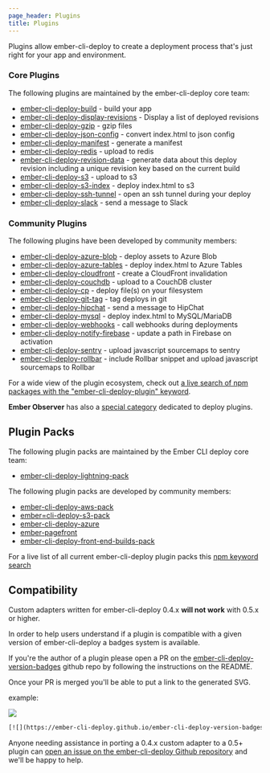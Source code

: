 ```yaml
---
page_header: Plugins
title: Plugins
---
```


Plugins allow ember-cli-deploy to create a deployment process that's just right for your app and environment.

### Core Plugins

The following plugins are maintained by the ember-cli-deploy core team:

  - [ember-cli-deploy-build](https://github.com/ember-cli-deploy/ember-cli-deploy-build) - build your app
  - [ember-cli-deploy-display-revisions](https://github.com/ember-cli-deploy/ember-cli-deploy-display-revisions) - Display a list of deployed revisions
  - [ember-cli-deploy-gzip](https://github.com/ember-cli-deploy/ember-cli-deploy-gzip) - gzip files
  - [ember-cli-deploy-json-config](https://github.com/ember-cli-deploy/ember-cli-deploy-json-config) - convert index.html to json config
  - [ember-cli-deploy-manifest](https://github.com/ember-cli-deploy/ember-cli-deploy-manifest) - generate a manifest
  - [ember-cli-deploy-redis](https://github.com/ember-cli-deploy/ember-cli-deploy-redis) - upload to redis
  - [ember-cli-deploy-revision-data](https://github.com/ember-cli-deploy/ember-cli-deploy-revision-data) - generate data about this deploy revision including a unique revision key based on the current build
  - [ember-cli-deploy-s3](https://github.com/ember-cli-deploy/ember-cli-deploy-s3) - upload to s3
  - [ember-cli-deploy-s3-index](https://github.com/ember-cli-deploy/ember-cli-deploy-s3-index) - deploy index.html to s3
  - [ember-cli-deploy-ssh-tunnel](https://github.com/ember-cli-deploy/ember-cli-deploy-ssh-tunnel) - open an ssh tunnel during your deploy
  - [ember-cli-deploy-slack](https://github.com/ember-cli-deploy/ember-cli-deploy-slack) - send a message to Slack


### Community Plugins

The following plugins have been developed by community members:

  - [ember-cli-deploy-azure-blob](https://github.com/duizendnegen/ember-cli-deploy-azure-blob) - deploy assets to Azure Blob
  - [ember-cli-deploy-azure-tables](https://github.com/duizendnegen/ember-cli-deploy-azure-tables) - deploy index.html to Azure Tables
  - [ember-cli-deploy-cloudfront](https://github.com/kpfefferle/ember-cli-deploy-cloudfront) - create a CloudFront invalidation
  - [ember-cli-deploy-couchdb](https://github.com/martinic/ember-cli-deploy-couchdb) - upload to a CouchDB cluster
  - [ember-cli-deploy-cp](https://github.com/dschmidt/ember-cli-deploy-cp) - deploy file(s) on your filesystem
  - [ember-cli-deploy-git-tag](https://github.com/minutebase/ember-cli-deploy-git-tag) - tag deploys in git
  - [ember-cli-deploy-hipchat](https://github.com/blimmer/ember-cli-deploy-hipchat) - send a message to HipChat
  - [ember-cli-deploy-mysql](https://github.com/mwpastore/ember-cli-deploy-mysql) - deploy index.html to MySQL/MariaDB
  - [ember-cli-deploy-webhooks](https://github.com/simplabs/ember-cli-deploy-webhooks) - call webhooks during deployments
  - [ember-cli-deploy-notify-firebase](https://github.com/minutebase/ember-cli-deploy-notify-firebase) - update a path in Firebase on activation
  - [ember-cli-deploy-sentry](https://github.com/dschmidt/ember-cli-deploy-sentry) - upload javascript sourcemaps to sentry
  - [ember-cli-deploy-rollbar](https://github.com/netguru/ember-cli-deploy-rollbar) - include Rollbar snippet and upload javascript sourcemaps to Rollbar

For a wide view of the plugin ecosystem, check out [a live search of npm packages with the "ember-cli-deploy-plugin" keyword](https://npmsearch.com/?q=keywords:ember-cli-deploy-plugin).

**Ember Observer** has also a [special category](https://emberobserver.com/categories/ember-cli-deploy-plugins) dedicated to deploy plugins.

## Plugin Packs

The following plugin packs are maintained by the Ember CLI deploy core team:

- [ember-cli-deploy-lightning-pack](https://github.com/ember-cli-deploy/ember-cli-deploy-lightning-pack)

The following plugin packs are developed by community members:

- [ember-cli-deploy-aws-pack](https://github.com/kpfefferle/ember-cli-deploy-aws-pack)
- [ember=cli-deploy-s3-pack](https://github.com/gaurav0/ember-cli-deploy-s3-pack)
- [ember-cli-deploy-azure](https://github.com/duizendnegen/ember-cli-deploy-azure)
- [ember-pagefront](https://github.com/pagefront/ember-pagefront)
- [ember-cli-deploy-front-end-builds-pack](https://github.com/tedconf/ember-cli-deploy-front-end-builds-pack)

For a live list of all current ember-cli-deploy plugin packs this [npm keyword search](https://npmsearch.com/?q=keywords:ember-cli-deploy-plugin-pack)

## Compatibility
Custom adapters written for ember-cli-deploy 0.4.x **will not work** with 0.5.x or higher.

In order to help users understand if a plugin is compatible with a given version of ember-cli-deploy a badges system is available.

If you're the author of a plugin please open a PR on the [ember-cli-deploy-version-badges](https://github.com/ember-cli-deploy/ember-cli-deploy-version-badges) github repo by following the instructions on the README.

Once your PR is merged you'll be able to put a link to the generated SVG.

example:

[![](https://ember-cli-deploy.github.io/ember-cli-deploy-version-badges/plugins/ember-cli-deploy-s3.svg)](http://ember-cli-deploy.github.io/ember-cli-deploy-version-badges/)

```html
[![](https://ember-cli-deploy.github.io/ember-cli-deploy-version-badges/plugins/ember-cli-deploy-s3.svg)](http://ember-cli-deploy.github.io/ember-cli-deploy-version-badges/)
```

Anyone needing assistance in porting a 0.4.x custom adapter to a 0.5+ plugin can [open an issue on the ember-cli-deploy Github repository](https://github.com/ember-cli-deploy/ember-cli-deploy/issues) and we'll be happy to help.
